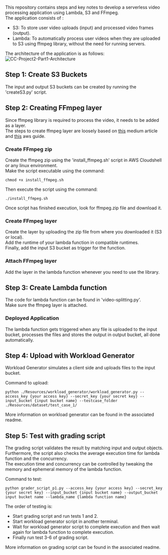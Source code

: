 This repository contains steps and key notes to develop a serverless video processing application using Lambda, S3 and FFmpeg. <br>
The application consists of :<br>
* S3: To store user video uploads (input) and processed video frames (output).
* Lambda: To automatically process user videos when they are uploaded to S3 using ffmpeg library, without the need for running servers.

The architecture of the application is as follows:<br>
![CC-Project2-Part1-Architecture](https://github.com/husainasad/Cloud-Computing-2-1/assets/32503674/f5ce3896-9a6c-46aa-91d6-9f0c57778798)

## Step 1: Create S3 Buckets
The input and output S3 buckets can be created by running the 'createS3.py' script. </br>

## Step 2: Creating FFmpeg layer
Since ffmpeg library is required to process the video, it needs to be added as a layer.<br>
The steps to create ffmpeg layer are loosely based on [this](https://virkud-sarvesh.medium.com/building-ffmpeg-layer-for-a-lambda-function-a206f36d3edc) medium article and [this](https://aws.amazon.com/blogs/media/processing-user-generated-content-using-aws-lambda-and-ffmpeg/) aws guide. <br>

### Create FFmpeg zip
Create the ffmpeg zip using the 'install_ffmpeg.sh' script in AWS Cloudshell or any linux environment. <br>
Make the script executable using the command:
```
chmod +x install_ffmpeg.sh
```
Then execute the script using the command:
```
./install_ffmpeg.sh
```
Once script has finished execution, look for ffmpeg.zip file and download it.<br>

### Create FFmpeg layer
Create the layer by uploading the zip file from where you downloaded it (S3 or local). <br>
Add the runtime of your lambda function in compatible runtimes. <br>
Finally, add the input S3 bucket as trigger for the function.<br>

### Attach FFmpeg layer
Add the layer in the lambda function whenever you need to use the library.<br>

## Step 3: Create Lambda function
The code for lambda function can be found in 'video-splitting.py'. </br>
Make sure the ffmpeg layer is attached. <br>

### Deployed Application
The lambda function gets triggered when any file is uploaded to the input bucket, processes the files and stores the output in output bucket, all done automatically. <br>


## Step 4: Upload with Workload Generator
Workload Generator simulates a client side and uploads files to the input bucket.</br>

Command to upload:
```
python ./Resources/workload_generator/workload_generator.py --access_key {your access key} --secret_key {your secret key} --input_bucket {input bucket name} --testcase_folder ./Resources/dataset/test_case_1/
```
More information on workload generator can be found in the associated readme.

## Step 5: Test with grading script
The grading script validates the result by matching input and output objects. Furthermore, the script also checks the average execution time for lambda function and the concurrency. <br>
The execution time and concurrency can be controlled by tweaking the memory and ephemeral memory of the lambda function. <br>

Command to test:
```
python grader_script_p1.py --access_key {your access key} --secret_key {your secret key} --input_bucket {input bucket name} --output_bucket input bucket name --lambda_name {lambda function name}
```
The order of testing is:
* Start grading script and run tests 1 and 2.
* Start workload generator script in another terminal.
* Wait for workload generator script to complete execution and then wait again for lambda function to complete execution.
* Finally run test 3-6 of grading script.

More information on grading script can be found in the associated readme.
